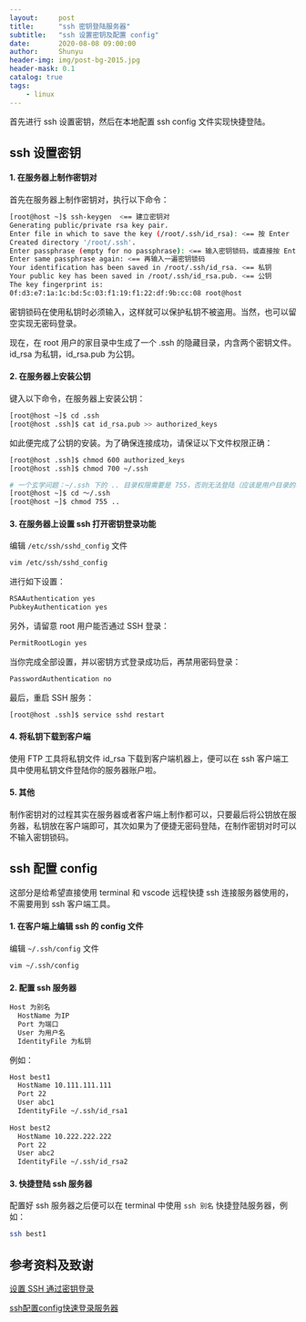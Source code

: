 ```yaml
---
layout:     post
title:      "ssh 密钥登陆服务器"
subtitle:   "ssh 设置密钥及配置 config"
date:       2020-08-08 09:00:00
author:     Shunyu
header-img: img/post-bg-2015.jpg
header-mask: 0.1
catalog: true
tags:
    - linux
---
```




首先进行 ssh 设置密钥，然后在本地配置 ssh config 文件实现快捷登陆。



## ssh 设置密钥

#### 1. 在服务器上制作密钥对

首先在服务器上制作密钥对，执行以下命令：

```bash
[root@host ~]$ ssh-keygen  <== 建立密钥对
Generating public/private rsa key pair.
Enter file in which to save the key (/root/.ssh/id_rsa): <== 按 Enter
Created directory '/root/.ssh'.
Enter passphrase (empty for no passphrase): <== 输入密钥锁码，或直接按 Enter 留空
Enter same passphrase again: <== 再输入一遍密钥锁码
Your identification has been saved in /root/.ssh/id_rsa. <== 私钥
Your public key has been saved in /root/.ssh/id_rsa.pub. <== 公钥
The key fingerprint is:
0f:d3:e7:1a:1c:bd:5c:03:f1:19:f1:22:df:9b:cc:08 root@host
```

密钥锁码在使用私钥时必须输入，这样就可以保护私钥不被盗用。当然，也可以留空实现无密码登录。

现在，在 root 用户的家目录中生成了一个 .ssh 的隐藏目录，内含两个密钥文件。id_rsa 为私钥，id_rsa.pub 为公钥。



#### 2. 在服务器上安装公钥

键入以下命令，在服务器上安装公钥：

```bash
[root@host ~]$ cd .ssh
[root@host .ssh]$ cat id_rsa.pub >> authorized_keys
```

如此便完成了公钥的安装。为了确保连接成功，请保证以下文件权限正确：

```bash
[root@host .ssh]$ chmod 600 authorized_keys
[root@host .ssh]$ chmod 700 ~/.ssh

# 一个玄学问题：~/.ssh 下的 .. 目录权限需要是 755，否则无法登陆（应该是用户目录的权限）
[root@host ~]$ cd ～/.ssh
[root@host ~]$ chmod 755 ..
```



#### 3. 在服务器上设置 ssh 打开密钥登录功能

编辑 `/etc/ssh/sshd_config` 文件

```bash
vim /etc/ssh/sshd_config
```

进行如下设置：

```bash
RSAAuthentication yes
PubkeyAuthentication yes
```

另外，请留意 root 用户能否通过 SSH 登录：

```bash
PermitRootLogin yes
```

当你完成全部设置，并以密钥方式登录成功后，再禁用密码登录：

```bash
PasswordAuthentication no
```

最后，重启 SSH 服务：

```bash
[root@host .ssh]$ service sshd restart
```



#### 4. 将私钥下载到客户端

使用 FTP 工具将私钥文件 id_rsa 下载到客户端机器上，便可以在 ssh 客户端工具中使用私钥文件登陆你的服务器账户啦。



#### 5. 其他

制作密钥对的过程其实在服务器或者客户端上制作都可以，只要最后将公钥放在服务器，私钥放在客户端即可，其次如果为了便捷无密码登陆，在制作密钥对时可以不输入密钥锁码。



## ssh 配置 config

这部分是给希望直接使用 terminal 和 vscode 远程快捷 ssh 连接服务器使用的，不需要用到 ssh 客户端工具。



#### 1. 在客户端上编辑 ssh 的 config 文件

编辑 `~/.ssh/config` 文件

```bash
vim ~/.ssh/config
```



#### 2. 配置 ssh 服务器

```bash
Host 为别名
  HostName 为IP
  Port 为端口
  User 为用户名
  IdentityFile 为私钥
```

例如：

```bash
Host best1
  HostName 10.111.111.111
  Port 22
  User abc1
  IdentityFile ~/.ssh/id_rsa1
  
Host best2
  HostName 10.222.222.222
  Port 22
  User abc2
  IdentityFile ~/.ssh/id_rsa2
```



#### 3. 快捷登陆 ssh 服务器

配置好 ssh 服务器之后便可以在 terminal 中使用 `ssh 别名` 快捷登陆服务器，例如：

```bash
ssh best1
```



## 参考资料及致谢

[设置 SSH 通过密钥登录](https://www.runoob.com/w3cnote/set-ssh-login-key.html)

[ssh配置config快速登录服务器](https://blog.csdn.net/ky1in93/article/details/83093981)

